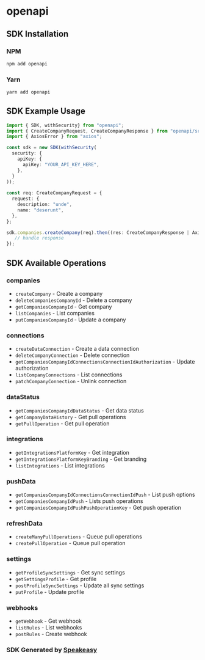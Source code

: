 # openapi

<!-- Start SDK Installation -->
## SDK Installation

### NPM

```bash
npm add openapi
```

### Yarn

```bash
yarn add openapi
```
<!-- End SDK Installation -->

## SDK Example Usage
<!-- Start SDK Example Usage -->
```typescript
import { SDK, withSecurity} from "openapi";
import { CreateCompanyRequest, CreateCompanyResponse } from "openapi/src/sdk/models/operations";
import { AxiosError } from "axios";

const sdk = new SDK(withSecurity(
  security: {
    apiKey: {
      apiKey: "YOUR_API_KEY_HERE",
    },
  }
));
    
const req: CreateCompanyRequest = {
  request: {
    description: "unde",
    name: "deserunt",
  },
};

sdk.companies.createCompany(req).then((res: CreateCompanyResponse | AxiosError) => {
   // handle response
});
```
<!-- End SDK Example Usage -->

<!-- Start SDK Available Operations -->
## SDK Available Operations


### companies

* `createCompany` - Create a company
* `deleteCompaniesCompanyId` - Delete a company
* `getCompaniesCompanyId` - Get company
* `listCompanies` - List companies
* `putCompaniesCompanyId` - Update a company

### connections

* `createDataConnection` - Create a data connection
* `deleteCompanyConnection` - Delete connection
* `getCompaniesCompanyIdConnectionsConnectionIdAuthorization` - Update authorization
* `listCompanyConnections` - List connections
* `patchCompanyConnection` - Unlink connection

### dataStatus

* `getCompaniesCompanyIdDataStatus` - Get data status
* `getCompanyDataHistory` - Get pull operations
* `getPullOperation` - Get pull operation

### integrations

* `getIntegrationsPlatformKey` - Get integration
* `getIntegrationsPlatformKeyBranding` - Get branding
* `listIntegrations` - List integrations

### pushData

* `getCompaniesCompanyIdConnectionsConnectionIdPush` - List push options
* `getCompaniesCompanyIdPush` - Lists push operations
* `getCompaniesCompanyIdPushPushOperationKey` - Get push operation

### refreshData

* `createManyPullOperations` - Queue pull operations
* `createPullOperation` - Queue pull operation

### settings

* `getProfileSyncSettings` - Get sync settings
* `getSettingsProfile` - Get profile
* `postProfileSyncSettings` - Update all sync settings
* `putProfile` - Update profile

### webhooks

* `getWebhook` - Get webhook
* `listRules` - List webhooks
* `postRules` - Create webhook
<!-- End SDK Available Operations -->

### SDK Generated by [Speakeasy](https://docs.speakeasyapi.dev/docs/using-speakeasy/client-sdks)
